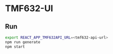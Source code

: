 # TMF632-UI

## Run
```bash
export REACT_APP_TMF632API_URL=<tmf632-api-url> 
npm run generate
npm start
```
